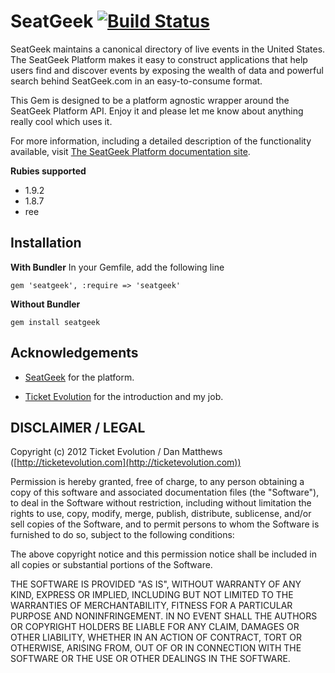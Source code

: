 SeatGeek [![Build Status](https://secure.travis-ci.org/ticketevolution/seatgeek.png)](http://travis-ci.org/ticketevolution/seatgeek)
========
SeatGeek maintains a canonical directory of live events in the United States. The SeatGeek Platform makes it easy to construct applications that help users find and discover events by exposing the wealth of data and powerful search behind SeatGeek.com in an easy-to-consume format.

This Gem is designed to be a platform agnostic wrapper around the SeatGeek Platform API. Enjoy it and please let me know about anything really cool which uses it.

For more information, including a detailed description of the functionality available, visit [The SeatGeek Platform documentation site](http://platform.seatgeek.com).

**Rubies supported**

- 1.9.2
- 1.8.7
- ree

Installation
------------

**With Bundler**
In your Gemfile, add the following line

    gem 'seatgeek', :require => 'seatgeek'

**Without Bundler**

    gem install seatgeek

Acknowledgements
----------------

 - [SeatGeek](http://seatgeek.com) for the platform.

 - [Ticket Evolution](http://ticketevolution.com) for the introduction and my job.

DISCLAIMER / LEGAL
------------------
Copyright (c) 2012 Ticket Evolution / Dan Matthews ([http://ticketevolution.com](http://ticketevolution.com))

Permission is hereby granted, free of charge, to any person obtaining a copy of this software and associated documentation files (the "Software"), to deal in the Software without restriction, including without limitation the rights to use, copy, modify, merge, publish, distribute, sublicense, and/or sell copies of the Software, and to permit persons to whom the Software is furnished to do so, subject to the following conditions:

The above copyright notice and this permission notice shall be included in all copies or substantial portions of the Software.

THE SOFTWARE IS PROVIDED "AS IS", WITHOUT WARRANTY OF ANY KIND, EXPRESS OR IMPLIED, INCLUDING BUT NOT LIMITED TO THE WARRANTIES OF MERCHANTABILITY, FITNESS FOR A PARTICULAR PURPOSE AND NONINFRINGEMENT. IN NO EVENT SHALL THE AUTHORS OR COPYRIGHT HOLDERS BE LIABLE FOR ANY CLAIM, DAMAGES OR OTHER LIABILITY, WHETHER IN AN ACTION OF CONTRACT, TORT OR OTHERWISE, ARISING FROM, OUT OF OR IN CONNECTION WITH THE SOFTWARE OR THE USE OR OTHER DEALINGS IN THE SOFTWARE.
